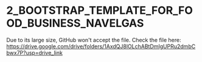# 2_BOOTSTRAP_TEMPLATE_FOR_FOOD_BUSINESS_NAVELGAS

Due to its large size, GitHub won't accept the file.
Check the file here: 
https://drive.google.com/drive/folders/1AxdQJ8lOLchABtDmIgUPRu2dmbCbwx7P?usp=drive_link
